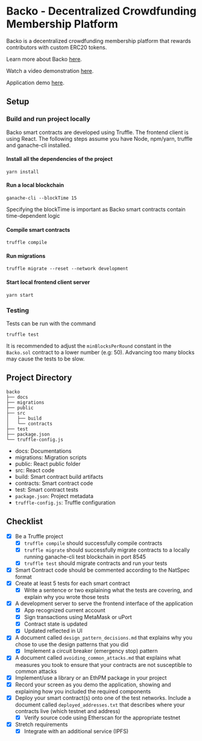 # Backo - Decentralized Crowdfunding Membership Platform
Backo is a decentralized crowdfunding membership platform that rewards contributors with custom ERC20 tokens.

Learn more about Backo [here](docs/about.md).

Watch a video demonstration [here](https://youtu.be/c2jcrlDq5Bk).

Application demo [here](https://backo.netlify.app).

## Setup
### Build and run project locally
Backo smart contracts are developed using Truffle. The frontend client is using React. The following steps assume you have Node, npm/yarn, truffle and ganache-cli installed.

#### Install all the dependencies of the project
```
yarn install
```

#### Run a local blockchain
```
ganache-cli --blockTime 15
```
Specifying the blockTime is important as Backo smart contracts contain time-dependent logic

#### Compile smart contracts
```
truffle compile
```

#### Run migrations
```
truffle migrate --reset --network development
```

#### Start local frontend client server
```
yarn start
```

### Testing

Tests can be run with the command
```
truffle test
```
It is recommended to adjust the `minBlocksPerRound` constant in the `Backo.sol` contract to a lower number (e.g: 50). Advancing too many blocks may cause the tests to be slow.


## Project Directory
```
backo
├── docs
├── migrations
├── public
├── src
│   ├── build
│   └── contracts
├── test
├── package.json
└── truffle-config.js
```

* docs: Documentations
* migrations: Migration scripts
* public: React public folder
* src: React code
* build: Smart contract build artifacts
* contracts: Smart contract code
* test: Smart contract tests
* `package.json`: Project metadata
* `truffle-config.js`: Truffle configuration

## Checklist
- [x] Be a Truffle project
  - [x] `truffle compile` should successfully compile contracts
  - [x] `truffle migrate` should successfully migrate contracts to a locally running ganache-cli test blockchain in port 8545
  - [x] `truffle test` should migrate contracts and run your tests
- [x] Smart Contract code should be commented according to the NatSpec format
- [x] Create at least 5 tests for each smart contract
  - [x] Write a sentence or two explaining what the tests are covering, and explain why you wrote those tests
- [x] A development server to serve the frontend interface of the application
  - [x] App recognized current account
  - [x] Sign transactions using MetaMask or uPort
  - [x] Contract state is updated
  - [x] Updated reflected in UI
- [x] A document called `design_pattern_decisions.md` that explains why you chose to use the design patterns that you did
  - [x] Implement a circuit breaker (emergency stop) pattern
- [x] A document called `avoiding_common_attacks.md` that explains what measures you took to ensure that your contracts are not susceptible to common attacks
- [x] Implement/use a library or an EthPM package in your project
- [x] Record your screen as you demo the application, showing and explaining how you included the required components
- [x] Deploy your smart contract(s) onto one of the test networks. Include a document called `deployed_addresses.txt` that describes where your contracts live (which testnet and address)
  - [x] Verify source code using Etherscan for the appropriate testnet
- [x] Stretch requirements
  - [x] Integrate with an additional service (IPFS)